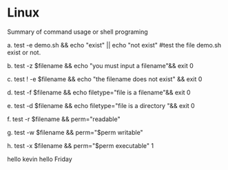 # Linux
Summary of command usage or shell programing

a.	test -e demo.sh && echo "exist" || echo "not exist" #test the file demo.sh exist or not.

b.	test -z $filename && echo "you must input a filename"&& exit 0

c.	test ! -e $filename && echo "the filename does not exist" && exit 0

d.	test -f $filename && echo filetype="file is a filename"&& exit 0

e.	test -d $filename && echo filetype="file is a directory "&& exit 0

f.	test -r $filename && perm="readable"

g.	test -w $filename && perm="$perm writable"

h.	test -x $filename && perm="$perm executable" 1


hello kevin
hello Friday
